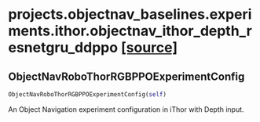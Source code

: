 # projects.objectnav_baselines.experiments.ithor.objectnav_ithor_depth_resnetgru_ddppo [[source]](https://github.com/allenai/embodied-rl/tree/master/projects/objectnav_baselines/experiments/ithor/objectnav_ithor_depth_resnetgru_ddppo.py)

## ObjectNavRoboThorRGBPPOExperimentConfig
```python
ObjectNavRoboThorRGBPPOExperimentConfig(self)
```
An Object Navigation experiment configuration in iThor with Depth
input.
